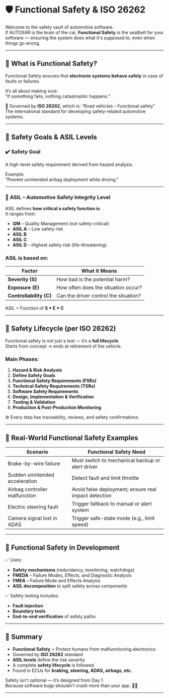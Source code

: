 # 🛡️ Functional Safety & ISO 26262

Welcome to the safety vault of automotive software.  
If AUTOSAR is the brain of the car, **Functional Safety** is the seatbelt for your software — ensuring the system does what it's *supposed to*, even when things go wrong.

---

## 🧠 What is Functional Safety?

Functional Safety ensures that **electronic systems behave safely** in case of faults or failures.

 It’s all about making sure:  
 “If something fails, nothing catastrophic happens.”

📘 Governed by **ISO 26262**, which is:
 “Road vehicles – Functional safety”  
The international standard for developing safety-related automotive systems.

---

## 🎯 Safety Goals & ASIL Levels

### ✔️ **Safety Goal**
A high-level safety requirement derived from hazard analysis.

Example:  
 “Prevent unintended airbag deployment while driving.”

---

### 🧮 **ASIL – Automotive Safety Integrity Level**

ASIL defines **how critical a safety function is**.  
It ranges from:
- **QM** – Quality Management (not safety-critical)
- **ASIL A** – Low safety risk
- **ASIL B**
- **ASIL C**
- **ASIL D** – Highest safety risk (life-threatening)

### ASIL is based on:
| Factor     | What it Means                      |
|------------|------------------------------------|
| **Severity (S)**   | How bad is the potential harm?       |
| **Exposure (E)**   | How often does the situation occur? |
| **Controllability (C)** | Can the driver control the situation? |

 ASIL = Function of **S × E × C**

---

## 🔄 Safety Lifecycle (per ISO 26262)

Functional safety is not just a test — it’s a **full lifecycle**.  
Starts from concept → ends at retirement of the vehicle.

### Main Phases:

1. **Hazard & Risk Analysis**
2. **Define Safety Goals**
3. **Functional Safety Requirements (FSRs)**
4. **Technical Safety Requirements (TSRs)**
5. **Software Safety Requirements**
6. **Design, Implementation & Verification**
7. **Testing & Validation**
8. **Production & Post-Production Monitoring**

 ⚙️ Every step has traceability, reviews, and safety confirmations.

---

## 🚗 Real-World Functional Safety Examples

| Scenario                        | Functional Safety Need                                |
|---------------------------------|--------------------------------------------------------|
| Brake-by-wire failure           | Must switch to mechanical backup or alert driver      |
| Sudden unintended acceleration  | Detect fault and limit throttle                       |
| Airbag controller malfunction   | Avoid false deployment; ensure real impact detection  |
| Electric steering fault         | Trigger fallback to manual or alert system            |
| Camera signal lost in ADAS      | Trigger safe-state mode (e.g., limit speed)           |

---

## 🧪 Functional Safety in Development

✅ Uses:
- **Safety mechanisms** (redundancy, monitoring, watchdogs)
- **FMEDA** – Failure Modes, Effects, and Diagnostic Analysis
- **FMEA** – Failure Mode and Effects Analysis
- **ASIL decomposition** to split safety across components

✅ Safety testing includes:
- **Fault injection**
- **Boundary tests**
- **End-to-end verification** of safety paths

---

## 📌 Summary

- **Functional Safety** = Protect humans from malfunctioning electronics
- Governed by **ISO 26262** standard
- **ASIL levels** define the risk severity
- A complete **safety lifecycle** is followed
- Found in ECUs for **braking, steering, ADAS, airbags, etc.**

 Safety isn't optional — it’s designed from Day 1.  
 Because software bugs shouldn't crash more than your app. 🚗🔥

---

